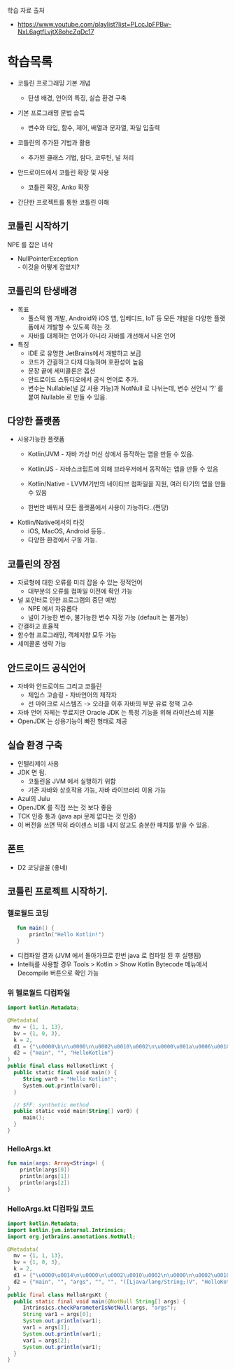 
학습 자료 출처
 - https://www.youtube.com/playlist?list=PLccJpFPBw-NxL6agtfLvjtX8ohcZqDc17


# 학습목록 
 - 코틀린 프로그래밍 기본 개념
    - 탄생 배경, 언어의 특징, 실습 환경 구축

 - 기본 프로그래밍 문법 습득
    - 변수와 타입, 함수, 제어, 배열과 문자열, 파일 입출력
 
 - 코틀린의 추가된 기법과 활용
    - 추가된 클래스 기법, 람다, 코루틴, 널 처리

 - 안드로이드에서 코틀린 확장 및 사용
    - 코틀린 확장, Anko 확장

  - 간단한 프로젝트를 통한 코틀린 이해


## 코틀린 시작하기
  NPE 를 잡은 녀삭
   - NullPointerException  
    - 이것을 어떻게 잡았지? 
 
## 코틀린의 탄생배경
 - 목표
      - 풀스택 웹 개발, Android와 iOS 앱, 임베디드, IoT 등 모든 개발을 다양한 플랫폼에서 개발할 수 있도록 하는 것.
      - 자바를 대체하는 언어가 아니라 자바를 개선해서 나온 언어
 - 특징
      - IDE 로 유명한 JetBrains에서 개발하고 보급
      - 코드가 간결하고 다재 다능하며 호환성이 높음
      - 문장 끝에 세미콜론은 옵션
      - 안드로이드 스튜디오에서 공식 언어로 추가.
      - 변수는 Nullable(널 값 사용 가능)과 NotNull 로 나뉘는데, 변수 선언시 '?' 를 붙여 Nullable 로 만들 수 있음.

## 다양한 플랫폼
 - 사용가능한 플랫폼
    - Kotlin/JVM - 자바 가상 머신 상에서 동작하는 앱을 만들 수 있음.
    - Kotlin/JS - 자바스크립트에 의해 브라우저에서 동작하는 앱을 만들 수 있음
    - Kotlin/Native - LVVM기반의 네이티브 컴파일을 지원, 여러 타기의 앱을 만들 수 있음

    - 한번만 배워서 모든 플랫폼에서 사용이 가능하다..(쩐당)
 - Kotlin/Native에서의 타깃
    - iOS, MacOS, Android 등등..
    - 다양한 환경에서 구동 가능.

## 코틀린의 장점
 - 자료형에 대한 오류를 미리 잡을 수 있는 정적언어
    - 대부분의 오류를 컴파일 이전에 확인 가능
 - 널 포인터로 인한 프로그램의 중단 예방
    - NPE 에서 자유롭다
    - 널이 가능한 변수, 불가능한 변수 지정 가능 (default 는 불가능)
 - 간결하고 효율적
 - 함수형 프로그래밍, 객체지향 모두 가능
 - 세미콜론 생략 가능

## 안드로이드 공식언어
 - 자바와 안드로이드 그리고 코틀린
    - 제임스 고슬링 - 자바언어의 제작자
    - 선 마이크로 시스템즈 -> 오라클 이후 자바의 부분 유료 정책 고수
 - 자바 언어 자체는 무료지만 Oracle JDK 는 특정 기능을 위해 라이선스비 지불
 - OpenJDK 는 상용기능이 빠진 형태로 제공

## 실습 환경 구축
 - 인텔리제이 사용
 - JDK 면 됨. 
    - 코틀린을 JVM 에서 실행하기 위함
    - 기존 자바와 상호작용 가능, 자바 라이브러리 이용 가능
 - Azul의 Julu 
  - OpenJDK 를 직접 쓰는 것 보다 좋음
  - TCK 인증 통과 (java api 문제 없다는 것 인증)
  - 이 버전을 쓰면 딱히 라이센스 비를 내지 않고도 충분한 패치를 받을 수 있음.

## 폰트 
 - D2 코딩글꼴 (좋네)

## 코틀린 프로젝트 시작하기.
 
 ### 헬로월드 코딩

 ```kotlin
    fun main() {
        println("Hello Kotlin!")
    }
 ```

 - 디컴파일 결과 (JVM 에서 돌아가므로 한번 java 로 컴파일 된 후 실행됨)
 - Intellij를 사용할 경우 Tools > Kotlin > Show Kotlin Bytecode 메뉴에서 Decompile 버튼으로 확인 가능

### 위 헬로월드 디컴파일
 ```kotlin
 import kotlin.Metadata;

@Metadata(
   mv = {1, 1, 13},
   bv = {1, 0, 3},
   k = 2,
   d1 = {"\u0000\b\n\u0000\n\u0002\u0010\u0002\n\u0000\u001a\u0006\u0010\u0000\u001a\u00020\u0001¨\u0006\u0002"},
   d2 = {"main", "", "HelloKotlin"}
)
public final class HelloKotlinKt {
   public static final void main() {
      String var0 = "Hello Kotlin!";
      System.out.println(var0);
   }

   // $FF: synthetic method
   public static void main(String[] var0) {
      main();
   }
}

 ```

### HelloArgs.kt
```kotlin
fun main(args: Array<String>) {
    println(args[0])
    println(args[1])
    println(args[2])
}
```

### HelloArgs.kt 디컴파일 코드 
 ```java
import kotlin.Metadata;
import kotlin.jvm.internal.Intrinsics;
import org.jetbrains.annotations.NotNull;

@Metadata(
   mv = {1, 1, 13},
   bv = {1, 0, 3},
   k = 2,
   d1 = {"\u0000\u0014\n\u0000\n\u0002\u0010\u0002\n\u0000\n\u0002\u0010\u0011\n\u0002\u0010\u000e\n\u0002\b\u0002\u001a\u0019\u0010\u0000\u001a\u00020\u00012\f\u0010\u0002\u001a\b\u0012\u0004\u0012\u00020\u00040\u0003¢\u0006\u0002\u0010\u0005¨\u0006\u0006"},
   d2 = {"main", "", "args", "", "", "([Ljava/lang/String;)V", "HelloKotlin"}
)
public final class HelloArgsKt {
   public static final void main(@NotNull String[] args) {
      Intrinsics.checkParameterIsNotNull(args, "args");
      String var1 = args[0];
      System.out.println(var1);
      var1 = args[1];
      System.out.println(var1);
      var1 = args[2];
      System.out.println(var1);
   }
}

```


